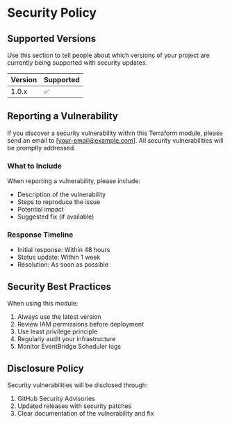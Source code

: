 # Security Policy

## Supported Versions

Use this section to tell people about which versions of your project are currently being supported with security updates.

| Version | Supported          |
| ------- | ------------------ |
| 1.0.x   | :white_check_mark: |

## Reporting a Vulnerability

If you discover a security vulnerability within this Terraform module, please send an email to [your-email@example.com]. All security vulnerabilities will be promptly addressed.

### What to Include

When reporting a vulnerability, please include:

- Description of the vulnerability
- Steps to reproduce the issue
- Potential impact
- Suggested fix (if available)

### Response Timeline

- Initial response: Within 48 hours
- Status update: Within 1 week
- Resolution: As soon as possible

## Security Best Practices

When using this module:

1. Always use the latest version
2. Review IAM permissions before deployment
3. Use least privilege principle
4. Regularly audit your infrastructure
5. Monitor EventBridge Scheduler logs

## Disclosure Policy

Security vulnerabilities will be disclosed through:

1. GitHub Security Advisories
2. Updated releases with security patches
3. Clear documentation of the vulnerability and fix 